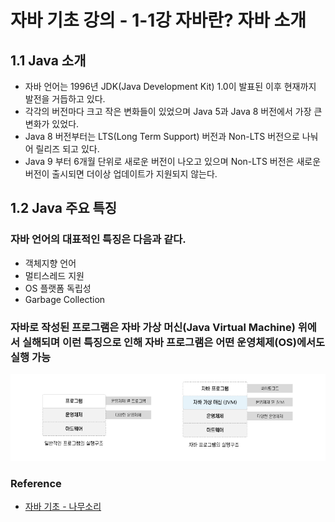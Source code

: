 # 자바 기초 강의 - 1-1강 자바란? 자바 소개

## 1.1 Java 소개
- 자바 언어는 1996년 JDK(Java Development Kit) 1.0이 발표된 이후 현재까지 발전을 거듭하고 있다.
- 각각의 버전마다 크고 작은 변화들이 있었으며 Java 5과 Java 8 버전에서 가장 큰 변화가 있었다.
- Java 8 버전부터는 LTS(Long Term Support) 버전과 Non-LTS 버전으로 나눠어 릴리즈 되고 있다.
- Java 9 부터 6개월 단위로 새로운 버전이 나오고 있으며 Non-LTS 버전은 새로운 버전이 출시되면 더이상 업데이트가 지원되지 않는다.

## 1.2 Java 주요 특징

### 자바 언어의 대표적인 특징은 다음과 같다.
- 객체지향 언어
- 멀티스레드 지원
- OS 플랫폼 독립성
- Garbage Collection

### 자바로 작성된 프로그램은 자바 가상 머신(Java Virtual Machine) 위에서 실해되며 이런 특징으로 인해 자바 프로그램은  어떤 운영체제(OS)에서도 실행 가능

![](https://github.com/dididiri1/TIL/blob/main/java/images/01_01.png?raw=true)

### Reference

- [자바 기초 - 나무소리](https://www.youtube.com/@namoosori/playlists)
